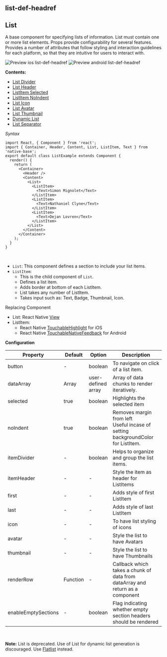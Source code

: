 ## list-def-headref
## List

A base component for specifying lists of information. List must contain one or more list elements. Props provide configurability for several features. Provides a number of attributes that follow styling and interaction guidelines for each platform, so that they are intuitive for users to interact with.<br />

![Preview ios list-def-headref](https://github.com/GeekyAnts/NativeBase-KitchenSink/raw/v2.4.9/screenshots/ios/list-basic.png)
![Preview android list-def-headref](https://github.com/GeekyAnts/NativeBase-KitchenSink/raw/v2.4.9/screenshots/android/list-basic.png)

**Contents:**
* [List Divider](Components.md#list-divider-headref)
* [List Header](Components.md#list-header-headref)
* [ListItem Selected](Components.md#listitem-selected-headref)
* [ListItem NoIndent](Components.md#listitem-noIndent-headref)
* [List Icon](Components.md#list-icon-headref)
* [List Avatar](Components.md#list-avatar-headref)
* [List Thumbnail](Components.md#list-thumbnail-headref)
* [Dynamic List](Components.md#dynamic-list-headref)
* [List Separator](Components.md#list-seperator-headref)

*Syntax*

<pre class="line-numbers"><code class="language-jsx">import React, { Component } from 'react';
import { Container, Header, Content, List, ListItem, Text } from 'native-base';
export default class ListExample extends Component {
  render() {
    return (
      &lt;Container>
        &lt;Header />
        &lt;Content>
          &lt;List>
            &lt;ListItem>
              &lt;Text>Simon Mignolet&lt;/Text>
            &lt;/ListItem>
            &lt;ListItem>
              &lt;Text>Nathaniel Clyne&lt;/Text>
            &lt;/ListItem>
            &lt;ListItem>
              &lt;Text>Dejan Lovren&lt;/Text>
            &lt;/ListItem>
          &lt;/List>
        &lt;/Content>
      &lt;/Container>
    );
  }
}
</code></pre><br />

* <code>List</code>: This component defines a section to include your list items.
* <code>ListItem</code>:
  * This is the child component of <code>List</code>.
  * Defines a list item.
  * Adds border at bottom of each ListItem.
  * List takes any number of ListItem.
  * Takes input such as: Text, Badge, Thumbnail, Icon.

Replacing Component
* List: React Native [View](https://facebook.github.io/react-native/docs/view.html)
* ListItem:
  -   React Native [TouchableHighlight](https://facebook.github.io/react-native/docs/touchablehighlight.html) for iOS
  -   React Native [TouchableNativeFeedback](http://facebook.github.io/react-native/docs/touchablenativefeedback.html) for Android


**Configuration**

<table class="table table-bordered">
        <thead>
            <tr>
                <th>Property</th>
                <th>Default</th>
                <th>Option</th>
                <th width="50%">Description</th>
            </tr>
        </thead>
        <tbody>
            <tr>
                <td>button</td>
                <td> - </td>
                <td>boolean</td>
                <td>
                    To navigate on click of a list item.
                </td>
            </tr>
            <tr>
                <td>dataArray</td>
                <td> Array </td>
                <td> user-defined array </td>
                <td>Array of data chunks to render iteratively.</td>
            </tr>
            <tr>
                <td>selected</td>
                <td>true</td>
                <td>boolean</td>
                <td>
                    Highlights the selected item
                </td>
            </tr>
            <tr>
                <td>noIndent</td>
                <td>true</td>
                <td>boolean</td>
                <td>
                    Removes margin from left<br />
                    Useful incase of setting backgroundColor for ListItem.
                </td>
            </tr>
            <tr>
                <td>itemDivider</td>
                <td> - </td>
                <td>boolean</td>
                <td>Helps to organize and group the list items.</td>
            </tr>
            <tr>
                <td>itemHeader</td>
                <td> - </td>
                <td> - </td>
                <td>Style the item as header for ListItems</td>
            </tr>
            <tr>
                <td>first</td>
                <td> - </td>
                <td> - </td>
                <td>
                    Adds style of first ListItem
                </td>
            </tr>
            <tr>
                <td>last</td>
                <td> - </td>
                <td> - </td>
                <td>
                    Adds style of last ListItem
                </td>
            </tr>
            <tr>
                <td>icon</td>
                <td> - </td>
                <td> - </td>
                <td>
                    To have list styling of icons
                </td>
            </tr>
            <tr>
                <td>avatar</td>
                <td> - </td>
                <td> - </td>
                <td>
                    Style the list to have Avatars
                </td>
            </tr>
            <tr>
                <td>thumbnail</td>
                <td> - </td>
                <td> - </td>
                <td>
                    Style the list to have Thumbnails
                </td>
            </tr>
            <tr>
                <td>renderRow</td>
                <td> Function </td>
                <td> - </td>
                <td>
                    Callback which takes a chunk of data from dataArray and return as a component
                </td>
            </tr>
            <tr>
                <td>enableEmptySections</td>
                <td>-</td>
                <td>boolean</td>
                <td>
                    Flag indicating whether empty section headers should be rendered
                </td>
            </tr>
        </tbody>
    </table><br />

**Note:** List is deprecated. Use of List for dynamic list generation is discouraged. Use [Flatlist](https://facebook.github.io/react-native/docs/flatlist.html) instead.
